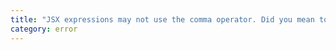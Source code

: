 ```yaml
---
title: "JSX expressions may not use the comma operator. Did you mean to write an array?"
category: error
---
```

